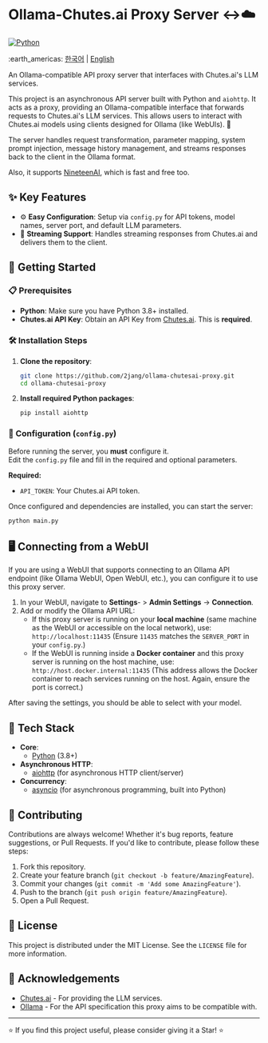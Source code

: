 # Ollama-Chutes.ai Proxy Server ↔️☁️

[![Python](https://img.shields.io/badge/Python-3.8+-3776AB?style=for-the-badge&logo=python&logoColor=white)]([https://www.python.org/](https://www.python.org/))

<p>:earth_americas: <a href="https://github.com/2jang/ollama-chutesai-proxy/blob/main/README-ko.md">한국어</a> | <a href="https://github.com/2jang/ollama-chutesai-proxy">English</a></p>

An Ollama-compatible API proxy server that interfaces with Chutes.ai's LLM services.  

This project is an asynchronous API server built with Python and `aiohttp`. It acts as a proxy, providing an Ollama-compatible interface that forwards requests to Chutes.ai's LLM services.
This allows users to interact with Chutes.ai models using clients designed for Ollama (like WebUIs). 🚀

The server handles request transformation, parameter mapping, system prompt injection, message history management, and streams responses back to the client in the Ollama format.

Also, it supports [NineteenAI](https://app.sn19.ai/app), which is fast and free too.

## ✨ Key Features

- ⚙️ **Easy Configuration**: Setup via `config.py` for API tokens, model names, server port, and default LLM parameters.
- 💨 **Streaming Support**: Handles streaming responses from Chutes.ai and delivers them to the client.

## 🚀 Getting Started

### 📋 Prerequisites

-   **Python**: Make sure you have Python 3.8+ installed.
-   **Chutes.ai API Key**: Obtain an API Key from [Chutes.ai](https://chutes.ai/app/api). This is **required**.

### 🛠️ Installation Steps

1.  **Clone the repository**:
    ```bash
    git clone https://github.com/2jang/ollama-chutesai-proxy.git
    cd ollama-chutesai-proxy
    ```

2.  **Install required Python packages**:
    ```bash
    pip install aiohttp
    ```

### 🔑 Configuration (`config.py`)

Before running the server, you **must** configure it.  
Edit the `config.py` file and fill in the required and optional parameters.

**Required:**
* `API_TOKEN`: Your Chutes.ai API token.

Once configured and dependencies are installed, you can start the server:

```bash
python main.py
```

## 🖥️ Connecting from a WebUI

If you are using a WebUI that supports connecting to an Ollama API endpoint (like Ollama WebUI, Open WebUI, etc.), you can configure it to use this proxy server.

1.  In your WebUI, navigate to **Settings**- > **Admin Settings** -> **Connection**.
2.  Add or modify the Ollama API URL:
    * If this proxy server is running on your **local machine** (same machine as the WebUI or accessible on the local network), use:
      `http://localhost:11435`
      (Ensure `11435` matches the `SERVER_PORT` in your `config.py`.)
    * If the WebUI is running inside a **Docker container** and this proxy server is running on the host machine, use:
      `http://host.docker.internal:11435`
      (This address allows the Docker container to reach services running on the host. Again, ensure the port is correct.)

After saving the settings, you should be able to select with your model.

## 🧩 Tech Stack

-   **Core**:
    -   [Python](https://www.python.org/) (3.8+)
-   **Asynchronous HTTP**:
    -   [aiohttp](https://docs.aiohttp.org/en/stable/) (for asynchronous HTTP client/server)
-   **Concurrency**:
    -   [asyncio](https://docs.python.org/3/library/asyncio.html) (for asynchronous programming, built into Python)

## 🤝 Contributing

Contributions are always welcome! Whether it's bug reports, feature suggestions, or Pull Requests. If you'd like to contribute, please follow these steps:

1.  Fork this repository.
2.  Create your feature branch (`git checkout -b feature/AmazingFeature`).
3.  Commit your changes (`git commit -m 'Add some AmazingFeature'`).
4.  Push to the branch (`git push origin feature/AmazingFeature`).
5.  Open a Pull Request.

## 📝 License

This project is distributed under the MIT License. See the `LICENSE` file for more information.

## 🙏 Acknowledgements

* [Chutes.ai](https://chutes.ai/) - For providing the LLM services.
* [Ollama](https://ollama.com/) - For the API specification this proxy aims to be compatible with.

---

⭐ If you find this project useful, please consider giving it a Star! ⭐
